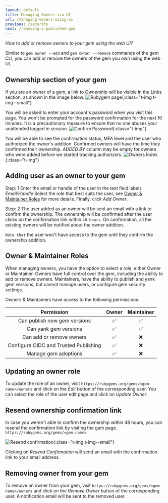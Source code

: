 ```yaml
---
layout: default
title: Managing Owners via UI
url: /managing-owners-using-ui
previous: /security
next: /removing-a-published-gem
---
```


<em class="t-gray">How to add or remove owners to your gem using the web UI?</em>

Similar to `gem owner --add` and `gem owner --remove` commands of the gem CLI,
you can add or remove the owners of the gem you own using the web UI.

Ownership section of your gem
-----------------------------

If you are an owner of a gem,
a link to *Ownership* will be visible in the Links section, as shown in the image below.
![Rubygem page](/images/managing-owners-using-ui/rubygem-page.png){:class="t-img t-img--small"}

You will be asked to enter your account's password when you visit this page. You won't be prompted for the password confirmation for the next 10 minutes. It is a precautionary measure to ensure that no one abuses your unattended logged in session.
![Confirm Password](/images/managing-owners-using-ui/confirm-password.png){:class="t-img"}

You will be able to see the confirmation status, MFA level and the user who authorized the owner's addition. Confirmed owners will have the time they confirmed their ownership. *ADDED BY* column may be empty for owners who were added before we started tracking authorizers.
![Owners Index](/images/managing-owners-using-ui/owners-index.png){:class="t-img"}

Adding user as an owner to your gem
--------------------------------
Step: 1
Enter the email or handle of the user in the text field labels *Email/Handle*
Select the role that best suits the user, see [Owner & Maintainer Roles](#owner--maintainer-roles) for more details.
Finally, click *Add Owner*.

Step: 2
The user added as an owner will be sent an email with a link to confirm the ownership.
The ownership will be confirmed after the user clicks on the confirmation link within `48 hours`.
On confirmation, all the existing owners will be notified about the owner addition.

`Note that` the user won't have access to the gem until they confirm the ownership addition.

Owner & Maintainer Roles
------------------------
When managing owners, you have the option to select a role, either Owner or Maintainer. Owners have full control over the gem, including the ability to add or remove owners. Maintainers, have the ability to publish and yank gem versions, but cannot manage users, or configure gem security settings.

Owners & Maintainers have access to the following permissions:

| Permission                             | Owner | Maintainer |
|:--------------------------------------:|:-----:|:----------:|
| Can publish new gem versions           |   ✅   |     ✅      |
| Can yank gem versions                  |   ✅   |     ✅      |
| Can add or remove owners               |   ✅   |     ❌      |
| Configure OIDC and Trusted Publishing  |   ✅   |     ❌      |
| Manage gem adoptions                   |   ✅   |     ❌      |


Updating an owner role
----------------------
To update the role of an owner, visit `https://rubygems.org/gems/<gem-name>/owners` and click on the *Edit* button of the
corresponding user. You can select the role of the user edit page and click on *Update Owner*.

Resend ownership confirmation link
----------------------------------
In case you weren't able to confirm the ownership within 48 hours,
you can resend the confirmation link by visiting the gem page.
`https://rubygems.org/gems/<gem-name>`

![Resend confirmation](/images/managing-owners-using-ui/rubygem-resend-confirmation.png){:class="t-img t-img--small"}

Clicking on *Resend Confirmation* will send an email with the confirmation link
to your email address.

Removing owner from your gem
----------------------------
To remove an owner from your gem, visit `https://rubygems.org/gems/<gem-name>/owners`
and click on the *Remove Owner* button of the corresponding user.
A notification email will be sent to the removed user.
